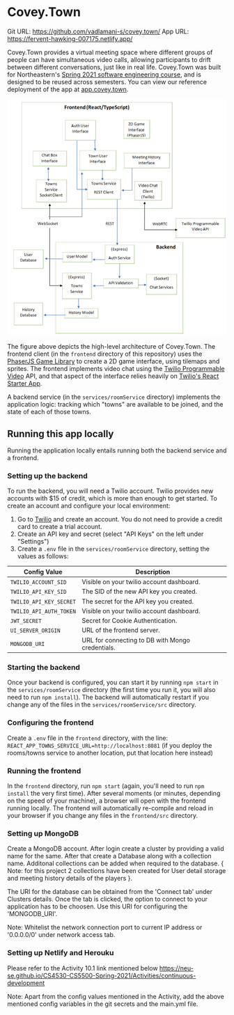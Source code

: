 # Covey.Town
Git URL: https://github.com/vadlamani-s/covey.town/
App URL: https://fervent-hawking-007175.netlify.app/

Covey.Town provides a virtual meeting space where different groups of people can have simultaneous video calls, allowing participants to drift between different conversations, just like in real life.
Covey.Town was built for Northeastern's [Spring 2021 software engineering course](https://github.com/vadlamani-s/covey.town), and is designed to be reused across semesters.
You can view our reference deployment of the app at [app.covey.town](https://fervent-hawking-007175.netlify.app/).

<img src="./Architecture.JPG" width="1000">

The figure above depicts the high-level architecture of Covey.Town.
The frontend client (in the `frontend` directory of this repository) uses the [PhaserJS Game Library](https://phaser.io) to create a 2D game interface, using tilemaps and sprites.
The frontend implements video chat using the [Twilio Programmable Video](https://www.twilio.com/docs/video) API, and that aspect of the interface relies heavily on [Twilio's React Starter App](https://github.com/twilio/twilio-video-app-react).

A backend service (in the `services/roomService` directory) implements the application logic: tracking which "towns" are available to be joined, and the state of each of those towns.

## Running this app locally

Running the application locally entails running both the backend service and a frontend.

### Setting up the backend

To run the backend, you will need a Twilio account. Twilio provides new accounts with $15 of credit, which is more than enough to get started.
To create an account and configure your local environment:

1. Go to [Twilio](https://www.twilio.com/) and create an account. You do not need to provide a credit card to create a trial account.
2. Create an API key and secret (select "API Keys" on the left under "Settings")
3. Create a `.env` file in the `services/roomService` directory, setting the values as follows:

| Config Value            | Description                                      |
| ----------------------- | -------------------------------------------------|
| `TWILIO_ACCOUNT_SID`    | Visible on your twilio account dashboard.        |
| `TWILIO_API_KEY_SID`    | The SID of the new API key you created.          |
| `TWILIO_API_KEY_SECRET` | The secret for the API key you created.          |
| `TWILIO_API_AUTH_TOKEN` | Visible on your twilio account dashboard.        |
| `JWT_SECRET`            | Secret for Cookie Authentication.                |
| `UI_SERVER_ORIGIN`      | URL of the frontend server.                      |
| `MONGODB_URI`           | URL for connecting to DB with Mongo credentials. |


### Starting the backend

Once your backend is configured, you can start it by running `npm start` in the `services/roomService` directory (the first time you run it, you will also need to run `npm install`).
The backend will automatically restart if you change any of the files in the `services/roomService/src` directory.

### Configuring the frontend

Create a `.env` file in the `frontend` directory, with the line: `REACT_APP_TOWNS_SERVICE_URL=http://localhost:8081` (if you deploy the rooms/towns service to another location, put that location here instead)

### Running the frontend

In the `frontend` directory, run `npm start` (again, you'll need to run `npm install` the very first time). After several moments (or minutes, depending on the speed of your machine), a browser will open with the frontend running locally.
The frontend will automatically re-compile and reload in your browser if you change any files in the `frontend/src` directory.

### Setting up MongoDB

Create a MongoDB account. After login create a cluster by providing a valid name for the same. After that create a Database along with a collection name. Additonal collections can be added when required to the database. { Note: for this project 2 collections have been created for User detail storage and meeting history details of the players }.

The URI for the database can be obtained from the 'Connect tab' under Clusters details. Once the tab is clicked, the option to connect to your application has to be choosen. Use this URI for configuring the 'MONGODB_URI'. 

Note: Whitelist the network connection port to current IP address or '0.0.0.0/0' under network access tab.

### Setting up Netlify and Herouku
Please refer to the Activity 10.1 link mentioned below
https://neu-se.github.io/CS4530-CS5500-Spring-2021/Activities/continuous-development

Note: Apart from the config values mentioned in the Activity, add the above mentioned config variables in the git secrets and the main.yml file.

